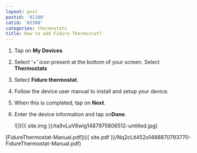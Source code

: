```yaml
---
layout: post
postid: '01100'
catid: '02300'
categories: thermostats
title: How to add Fidure Thermostat?
---
```


1. Tap on **My Devices**

2. Select '+' icon present at the bottom of your screen. Select **Thermostats**

3. Select **Fidure thermostat**.

4. Follow the device user manual to install and setup your device.

5. When this is completed, tap on **Next**.

6. Enter the device information and tap on**Done**.

    ![]({{ site.img }}/ta9vLuV6wlg1487975806512-untitled.jpg)

[FidureThermostat-Manual.pdf]({{ site.pdf }}/Nq2cLit452o1488870793770-FidureThermostat-Manual.pdf)